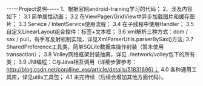 -----Project说明-----
1、根据官网android-training学习的代码；
2、涉及内容如下：
    3.1 简单属性动画；
    3.2 在ViewPager/GridView中异步加载图片和缓存图片；
    3.3 Service / IntentService使用流程；
    3.4 在子线程中使用Handler；
    3.5 自定义LinearLayout组合控件：标签+文本框；
    3.6 xml解析三种方式：dom / sax / pull，有手写反射机制实现，详见XmlParserUtils.parserBySax()方法;
    3.7 SharedPreference工具类，简单SQLite数据库操作封装（暂未使用transaction）；
    3.8 Volley网络框架封装抽离，详见 ./network/volley包下的所有类；
    3.9 JNI编程：C与Java相互调用（详细步骤参考：http://blog.csdn.net/coralline_xss/article/details/51831696）；
    4.0 各种通用工具库，详见utils工具包；
    4.1 未完待续（后续会增加其他方面代码）。

